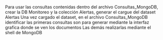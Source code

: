 Para usar las consultas contenidas dentro del archivo Consultas_MongoDB, crear la DB Monitoreo y la colección Alertas, generar el cargue del dataset Alertas
Una vez cargado el dataset, en el archivo Consultas_MongoDB identificar las primeras consultas son para generar mediante la interfaz grafica donde se ven los documentos
Las demás realizarlas mediante el shell de MongoDB
